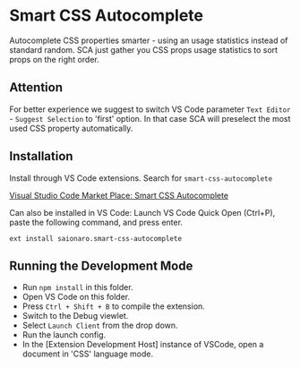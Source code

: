 # Smart CSS Autocomplete

Autocomplete CSS properties smarter - using an usage statistics instead of standard random. SCA just gather you CSS props usage statistics to sort props on the right order.

## Attention

For better experience we suggest to switch VS Code parameter `Text Editor` - `Suggest Selection` to 'first' option.
In that case SCA will preselect the most used CSS property automatically.

## Installation

Install through VS Code extensions. Search for `smart-css-autocomplete`

[Visual Studio Code Market Place: Smart CSS Autocomplete](https://marketplace.visualstudio.com/items?itemName=saionaro.smart-css-autocomplete)

Can also be installed in VS Code: Launch VS Code Quick Open (Ctrl+P), paste the following command, and press enter.

```
ext install saionaro.smart-css-autocomplete
```

## Running the Development Mode

- Run `npm install` in this folder.
- Open VS Code on this folder.
- Press `Ctrl + Shift + B` to compile the extension.
- Switch to the Debug viewlet.
- Select `Launch Client` from the drop down.
- Run the launch config.
- In the [Extension Development Host] instance of VSCode, open a document in 'CSS' language mode.
